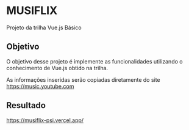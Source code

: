 # MUSIFLIX

Projeto da trilha Vue.js Básico

## Objetivo

O objetivo desse projeto é implemente as funcionalidades utilizando o conhecimento de Vue.js obtido na trilha.

As informações inseridas serão copiadas diretamente do site
https://music.youtube.com

## Resultado
https://musiflix-psi.vercel.app/

